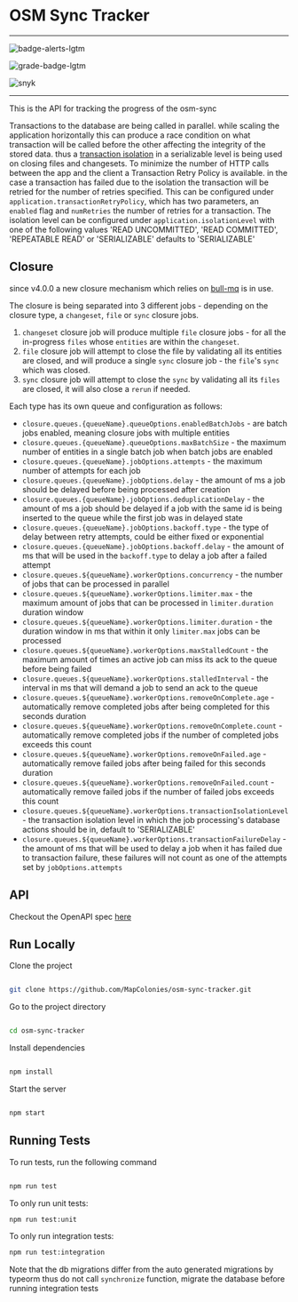 # OSM Sync Tracker

----------------------------------

![badge-alerts-lgtm](https://img.shields.io/lgtm/alerts/github/MapColonies/osm-sync-tracker?style=for-the-badge)

![grade-badge-lgtm](https://img.shields.io/lgtm/grade/javascript/github/MapColonies/osm-sync-tracker?style=for-the-badge)

![snyk](https://img.shields.io/snyk/vulnerabilities/github/MapColonies/osm-sync-tracker?style=for-the-badge)

----------------------------------

This is the API for tracking the progress of the osm-sync

Transactions to the database are being called in parallel. while scaling the application horizontally this can produce a race condition on what transaction will be called before the other affecting the integrity of the stored data. thus a [transaction isolation](https://www.postgresql.org/docs/current/transaction-iso.html) in a serializable level is being used on closing files and changesets.
To minimize the number of HTTP calls between the app and the client a Transaction Retry Policy is available. in the case a transaction has failed due to the isolation the transaction will be retried for the number of retries specified.
This can be configured under `application.transactionRetryPolicy`, which has two parameters, an `enabled` flag and `numRetries` the number of retries for a transaction.
The isolation level can be configured under `application.isolationLevel` with one of the following values 'READ UNCOMMITTED', 'READ COMMITTED', 'REPEATABLE READ' or 'SERIALIZABLE' defaults to 'SERIALIZABLE'

## Closure
since v4.0.0 a new closure mechanism which relies on [bull-mq](https://www.npmjs.com/package/bullmq) is in use.

The closure is being separated into 3 different jobs - depending on the closure type, a `changeset`, `file` or `sync` closure jobs.
1. `changeset` closure job will produce multiple `file` closure jobs - for all the in-progress `files` whose `entities` are within the `changeset`.
2. `file` closure job will attempt to close the file by validating all its entities are closed, and will produce a single `sync` closure job - the `file`'s `sync` which was closed.
3. `sync` closure job will attempt to close the `sync` by validating all its `files` are closed, it will also close a `rerun` if needed.

Each type has its own queue and configuration as follows:

- `closure.queues.{queueName}.queueOptions.enabledBatchJobs` - are batch jobs enabled, meaning closure jobs with multiple entities
- `closure.queues.{queueName}.queueOptions.maxBatchSize` - the maximum number of entities in a single batch job when batch jobs are enabled
- `closure.queues.{queueName}.jobOptions.attempts` - the maximum number of attempts for each job
- `closure.queues.{queueName}.jobOptions.delay` - the amount of ms a job should be delayed before being processed after creation
- `closure.queues.{queueName}.jobOptions.deduplicationDelay` - the amount of ms a job should be delayed if a job with the same id is being inserted to the queue while the first job was in delayed state
- `closure.queues.{queueName}.jobOptions.backoff.type` - the type of delay between retry attempts, could be either fixed or exponential
- `closure.queues.{queueName}.jobOptions.backoff.delay` - the amount of ms that will be used in the `backoff.type` to delay a job after a failed attempt
- `closure.queues.${queueName}.workerOptions.concurrency` - the number of jobs that can be processed in parallel
- `closure.queues.${queueName}.workerOptions.limiter.max` - the maximum amount of jobs that can be processed in `limiter.duration` duration window
- `closure.queues.${queueName}.workerOptions.limiter.duration` - the duration window in ms that within it only `limiter.max` jobs can be processed
- `closure.queues.${queueName}.workerOptions.maxStalledCount` - the maximum amount of times an active job can miss its ack to the queue before being failed
- `closure.queues.${queueName}.workerOptions.stalledInterval` - the interval in ms that will demand a job to send an ack to the queue
- `closure.queues.${queueName}.workerOptions.removeOnComplete.age` - automatically remove completed jobs after being completed for this seconds duration
- `closure.queues.${queueName}.workerOptions.removeOnComplete.count` - automatically remove completed jobs if the number of completed jobs exceeds this count
- `closure.queues.${queueName}.workerOptions.removeOnFailed.age` - automatically remove failed jobs after being failed for this seconds duration
- `closure.queues.${queueName}.workerOptions.removeOnFailed.count` - automatically remove failed jobs if the number of failed jobs exceeds this count
- `closure.queues.${queueName}.workerOptions.transactionIsolationLevel` - the transaction isolation level in which the job processing's database actions should be in, default to 'SERIALIZABLE'
- `closure.queues.${queueName}.workerOptions.transactionFailureDelay` - the amount of ms that will be used to delay a job when it has failed due to transaction failure, these failures will not count as one of the attempts set by `jobOptions.attempts`

## API
Checkout the OpenAPI spec [here](/openapi3.yaml)

## Run Locally

Clone the project

```bash

git clone https://github.com/MapColonies/osm-sync-tracker.git

```

Go to the project directory

```bash

cd osm-sync-tracker

```

Install dependencies

```bash

npm install

```

Start the server

```bash

npm start

```

## Running Tests

To run tests, run the following command

```bash

npm run test

```

To only run unit tests:
```bash
npm run test:unit
```

To only run integration tests:
```bash
npm run test:integration
```

Note that the db migrations differ from the auto generated migrations by typeorm thus do not call `synchronize` function, migrate the database before running integration tests
